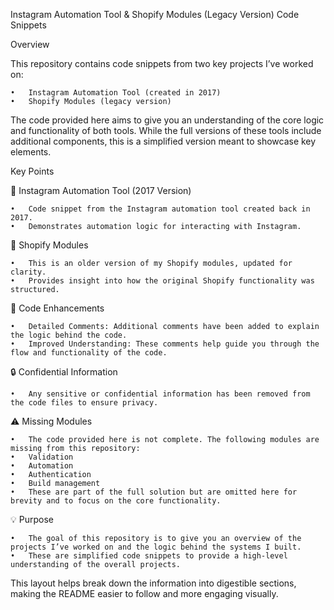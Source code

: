 Instagram Automation Tool & Shopify Modules (Legacy Version) Code Snippets

Overview

This repository contains code snippets from two key projects I’ve worked on:

	•	Instagram Automation Tool (created in 2017)
	•	Shopify Modules (legacy version)

The code provided here aims to give you an understanding of the core logic and functionality of both tools. While the full versions of these tools include additional components, this is a simplified version meant to showcase key elements.

Key Points

📸 Instagram Automation Tool (2017 Version)

	•	Code snippet from the Instagram automation tool created back in 2017.
	•	Demonstrates automation logic for interacting with Instagram.

🛒 Shopify Modules

	•	This is an older version of my Shopify modules, updated for clarity.
	•	Provides insight into how the original Shopify functionality was structured.

📝 Code Enhancements

	•	Detailed Comments: Additional comments have been added to explain the logic behind the code.
	•	Improved Understanding: These comments help guide you through the flow and functionality of the code.

🔒 Confidential Information

	•	Any sensitive or confidential information has been removed from the code files to ensure privacy.

⚠️ Missing Modules

	•	The code provided here is not complete. The following modules are missing from this repository:
	•	Validation
	•	Automation
	•	Authentication
	•	Build management
	•	These are part of the full solution but are omitted here for brevity and to focus on the core functionality.

💡 Purpose

	•	The goal of this repository is to give you an overview of the projects I’ve worked on and the logic behind the systems I built.
	•	These are simplified code snippets to provide a high-level understanding of the overall projects.

This layout helps break down the information into digestible sections, making the README easier to follow and more engaging visually.
